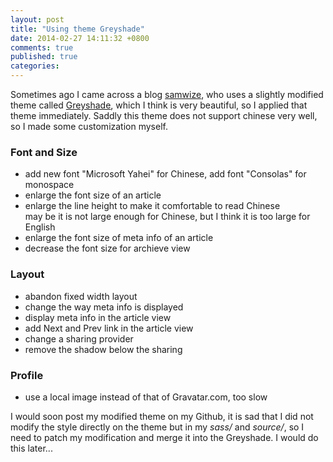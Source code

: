 ```yaml
---
layout: post
title: "Using theme Greyshade"
date: 2014-02-27 14:11:32 +0800
comments: true
published: true
categories: 
---
```


Sometimes ago I came across a blog [samwize](http://samwize.com/), who uses a slightly
modified theme called [Greyshade](https://github.com/shashankmehta/greyshade), which I
think is very beautiful, so I applied that theme immediately. Saddly this theme does
not support chinese very well, so I made some customization myself.

<!-- more -->

### Font and Size
- add new font "Microsoft Yahei" for Chinese, add font "Consolas" for monospace
- enlarge the font size of an article
- enlarge the line height to make it comfortable to read Chinese
</br> may be it is not large enough for Chinese, but I think it is too large for English
- enlarge the font size of meta info of an article
- decrease the font size for archieve view


### Layout
- abandon fixed width layout
- change the way meta info is displayed
- display meta info in the article view
- add Next and Prev link in the article view
- change a sharing provider
- remove the shadow below the sharing


### Profile
- use a local image instead of that of Gravatar.com, too slow


I would soon post my modified theme on my Github, 
it is sad that I did not modify the style directly on the theme but in my *sass/* and *source/*, 
so I need to patch my modification and merge it into the Greyshade. I would do this later...


